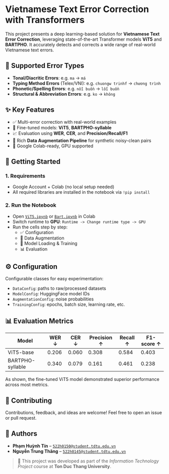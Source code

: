 # Vietnamese Text Error Correction with Transformers

This project presents a deep learning-based solution for **Vietnamese Text Error Correction**, leveraging state-of-the-art Transformer models **ViT5** and **BARTPHO**. It accurately detects and corrects a wide range of real-world Vietnamese text errors.

## 🧠 Supported Error Types
- **Tonal/Diacritic Errors**: e.g. `ma` → `má`
- **Typing Method Errors** (Telex/VNI): e.g. `chuongw trinhf` → `chương trình`
- **Phonetic/Spelling Errors**: e.g. `nỗi buồn` → `lỗi buồn`
- **Structural & Abbreviation Errors**: e.g. `ko` → `không`

## ✨ Key Features
- ✅ Multi-error correction with real-world examples
- 🚀 Fine-tuned models: **ViT5**, **BARTPHO-syllable**
- 📈 Evaluation using **WER**, **CER**, and **Precision/Recall/F1**
- 🔄 Rich **Data Augmentation Pipeline** for synthetic noisy-clean pairs
- 📒 Google Colab-ready, GPU supported

## 🚀 Getting Started

### 1. Requirements
- Google Account + Colab (no local setup needed)
- All required libraries are installed in the notebook via `!pip install`

### 2. Run the Notebook
- Open [`ViT5.ipynb`](source/ViT5.ipynb) or [`Bart.ipynb`](source/Bart.ipynb) in Colab
- Switch runtime to **GPU**: `Runtime -> Change runtime type -> GPU`
- Run the cells step by step:
  - ✅ Configuration
  - 🔄 Data Augmentation
  - 🧠 Model Loading & Training
  - 📊 Evaluation

## ⚙️ Configuration
Configurable classes for easy experimentation:
- `DataConfig`: paths to raw/processed datasets
- `ModelConfig`: HuggingFace model IDs
- `AugmentationConfig`: noise probabilities
- `TrainingConfig`: epochs, batch size, learning rate, etc.

## 📊 Evaluation Metrics
| Model              | WER ↓ | CER ↓ | Precision ↑ | Recall ↑ | F1-score ↑ |
|--------------------|-------|-------|-------------|----------|------------|
| ViT5-base          | 0.206 | 0.060 | 0.308       | 0.584    | 0.403      |
| BARTPHO-syllable   | 0.340 | 0.079 | 0.161       | 0.461    | 0.238      |

As shown, the fine-tuned ViT5 model demonstrated superior performance across most metrics.



## 🤝 Contributing
Contributions, feedback, and ideas are welcome! Feel free to open an issue or pull request.

## 👥 Authors

- **Phạm Huỳnh Tín** – [`522h0150@student.tdtu.edu.vn`](mailto:522h0150@student.tdtu.edu.vn)  
- **Nguyễn Trung Thăng** – [`522h0145@student.tdtu.edu.vn`](mailto:522h0145@student.tdtu.edu.vn)

> 🏫 This project was developed as part of the *Information Technology Project* course at **Ton Duc Thang University**.
